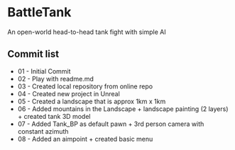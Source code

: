 # BattleTank
An open-world head-to-head tank fight with simple AI

## Commit list

* 01 - Initial Commit
* 02 - Play with readme.md
* 03 - Created local repository from online repo 
* 04 - Created new project in Unreal
* 05 - Created a landscape that is approx 1km x 1km
* 06 - Added mountains in the Landscape + landscape painting (2 layers) + created tank 3D model
* 07 - Added Tank_BP as default pawn + 3rd person camera with constant azimuth
* 08 - Added an aimpoint + created basic menu